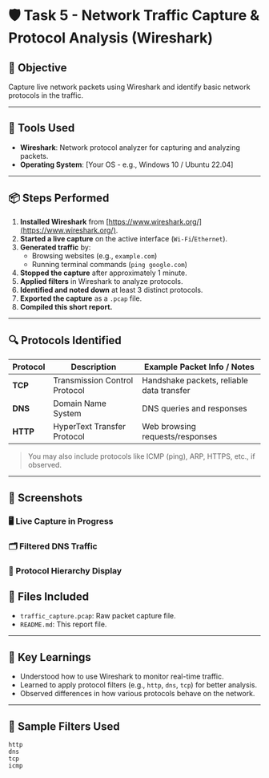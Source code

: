 # 🛡️ Task 5 - Network Traffic Capture & Protocol Analysis (Wireshark)

## 📌 Objective
Capture live network packets using Wireshark and identify basic network protocols in the traffic.

---

## 🧰 Tools Used
- **Wireshark**: Network protocol analyzer for capturing and analyzing packets.
- **Operating System**: [Your OS - e.g., Windows 10 / Ubuntu 22.04]

---

## 📦 Steps Performed

1. **Installed Wireshark** from [https://www.wireshark.org/](https://www.wireshark.org/).
2. **Started a live capture** on the active interface (`Wi-Fi`/`Ethernet`).
3. **Generated traffic** by:
   - Browsing websites (e.g., `example.com`)
   - Running terminal commands (`ping google.com`)
4. **Stopped the capture** after approximately 1 minute.
5. **Applied filters** in Wireshark to analyze protocols.
6. **Identified and noted down** at least 3 distinct protocols.
7. **Exported the capture** as a `.pcap` file.
8. **Compiled this short report.**

---

## 🔍 Protocols Identified

| Protocol | Description                     | Example Packet Info / Notes               |
|----------|----------------------------------|-------------------------------------------|
| **TCP**  | Transmission Control Protocol    | Handshake packets, reliable data transfer |
| **DNS**  | Domain Name System               | DNS queries and responses                 |
| **HTTP** | HyperText Transfer Protocol      | Web browsing requests/responses           |

> You may also include protocols like ICMP (ping), ARP, HTTPS, etc., if observed.

---

## 📸 Screenshots

### 🖥️ Live Capture in Progress


### 🗂️ Filtered DNS Traffic


### 📶 Protocol Hierarchy Display



## 📁 Files Included

- `traffic_capture.pcap`: Raw packet capture file.
- `README.md`: This report file.

---

## 🧠 Key Learnings

- Understood how to use Wireshark to monitor real-time traffic.
- Learned to apply protocol filters (e.g., `http`, `dns`, `tcp`) for better analysis.
- Observed differences in how various protocols behave on the network.

---

## 🧪 Sample Filters Used

```wireshark
http
dns
tcp
icmp
